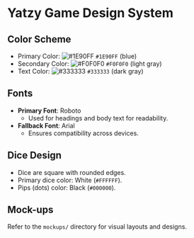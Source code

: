 # Yatzy Game Design System

## Color Scheme
- Primary Color: ![#1E90FF](https://via.placeholder.com/15/1E90FF/000000?text=+) `#1E90FF` (blue)
- Secondary Color: ![#F0F0F0](https://via.placeholder.com/15/F0F0F0/000000?text=+) `#F0F0F0` (light gray)
- Text Color: ![#333333](https://via.placeholder.com/15/333333/000000?text=+) `#333333` (dark gray)

## Fonts
- **Primary Font**: Roboto
    - Used for headings and body text for readability.
- **Fallback Font**: Arial
    - Ensures compatibility across devices.

## Dice Design
- Dice are square with rounded edges.
- Primary dice color: White (`#FFFFFF`).
- Pips (dots) color: Black (`#000000`).

## Mock-ups
Refer to the `mockups/` directory for visual layouts and designs.
